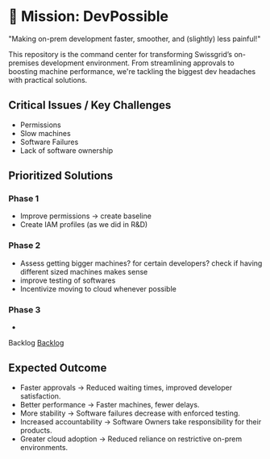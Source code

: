 # 🚀 Mission: DevPossible
"Making on-prem development faster, smoother, and (slightly) less painful!"

This repository is the command center for transforming Swissgrid’s on-premises development environment. From streamlining approvals to boosting machine performance, we're tackling the biggest dev headaches with practical solutions. 


## Critical Issues / Key Challenges

- Permissions
- Slow machines
- Software Failures
- Lack of software ownership

## Prioritized Solutions

### Phase 1

- Improve permissions -> create baseline
- Create IAM profiles (as we did in R&D)

### Phase 2

- Assess getting bigger machines? for certain developers? check if having different sized machines makes sense
- improve testing of softwares
- Incentivize moving to cloud whenever possible

### Phase 3

- 

Backlog 
[Backlog](https://github.com/users/catarinapmartins/projects/2/views/1)

## Expected Outcome

- Faster approvals → Reduced waiting times, improved developer satisfaction.
- Better performance → Faster machines, fewer delays.
- More stability → Software failures decrease with enforced testing.
- Increased accountability → Software Owners take responsibility for their products.
- Greater cloud adoption → Reduced reliance on restrictive on-prem environments.
